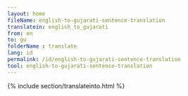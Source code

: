 ```yaml
---
layout: home
fileName: english-to-gujarati-sentence-translation
translatein: english_to_gujarati
from: en
to: gu
folderName : translate
lang: id
permalink: /id/english-to-gujarati-sentence-translation
tool: english-to-gujarati-sentence-translation
---
```

{% include section/translateinto.html %}
